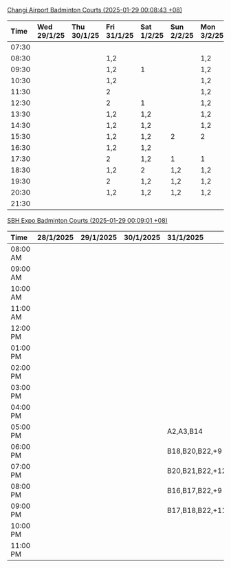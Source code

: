 [Changi Airport Badminton Courts (2025-01-29 00:08:43 +08)](https://www.carc.org.sg/FacilityBooking.aspx)

| Time   | Wed 29/1/25   | Thu 30/1/25   | Fri 31/1/25   | Sat 1/2/25   | Sun 2/2/25   | Mon 3/2/25   | Tue 4/2/25   |
|:-------|:--------------|:--------------|:--------------|:-------------|:-------------|:-------------|:-------------|
| 07:30  |               |               |               |              |              |              |              |
| 08:30  |               |               | 1,2           |              |              | 1,2          | 1,2          |
| 09:30  |               |               | 1,2           | 1            |              | 1,2          | 1,2          |
| 10:30  |               |               | 1,2           |              |              | 1,2          | 1,2          |
| 11:30  |               |               | 2             |              |              | 1,2          | 1,2          |
| 12:30  |               |               | 2             | 1            |              | 1,2          | 1,2          |
| 13:30  |               |               | 1,2           | 1,2          |              | 1,2          | 1,2          |
| 14:30  |               |               | 1,2           | 1,2          |              | 1,2          | 1,2          |
| 15:30  |               |               | 1,2           | 1,2          | 2            | 2            | 1            |
| 16:30  |               |               | 1,2           | 1,2          |              |              | 1            |
| 17:30  |               |               | 2             | 1,2          | 1            | 1            | 1,2          |
| 18:30  |               |               | 1,2           | 2            | 1,2          | 1,2          | 1,2          |
| 19:30  |               |               | 2             | 1,2          | 1,2          | 1,2          | 2            |
| 20:30  |               |               | 1,2           | 1,2          | 1,2          | 1,2          | 2            |
| 21:30  |               |               |               |              |              |              |              |

[SBH Expo Badminton Courts (2025-01-29 00:09:01 +08)](https://singaporebadmintonhall.getomnify.com/widgets/O3MRKGBH359GA55KHMG1RD)

| Time     | 28/1/2025   | 29/1/2025   | 30/1/2025   | 31/1/2025       | 1/2/2025        | 2/2/2025        | 3/2/2025        |
|:---------|:------------|:------------|:------------|:----------------|:----------------|:----------------|:----------------|
| 08:00 AM |             |             |             |                 | B20,B21,B22,+13 | B20,B21,B22,+8  | B20,B21,B22,+12 |
| 09:00 AM |             |             |             |                 | B18,B21,B22,+12 | B20,B21         | B15             |
| 10:00 AM |             |             |             |                 | B17,B19,B21,+12 | A2,B21          |                 |
| 11:00 AM |             |             |             |                 | B17,B20,B21,+12 | A2              | A7,A8,A9,+1     |
| 12:00 PM |             |             |             |                 | B19,B21,B22,+18 | B14,B19,B20,+11 | B15,B16,B17,+5  |
| 01:00 PM |             |             |             |                 | B19,B21,B22,+17 | A10,B18,B19,+9  | B19,B21,B22,+8  |
| 02:00 PM |             |             |             |                 | B15,B18,B22,+11 | A10,A9,B17,+5   | A7,A8           |
| 03:00 PM |             |             |             |                 | B11,B18,B19,+8  | A4,B20,B22      | A8,B11,B16      |
| 04:00 PM |             |             |             |                 | A10,B11,B21,+7  | B12,B13,B15,+3  | B11,B16         |
| 05:00 PM |             |             |             | A2,A3,B14       | A7,B15,B21,+4   | A10,A5,A7,+1    | B12,B13,B17,+5  |
| 06:00 PM |             |             |             | B18,B20,B22,+9  | B15,B21,B22,+3  | A5,B18,B21,+1   | A10,A9,B21,+6   |
| 07:00 PM |             |             |             | B20,B21,B22,+12 | A1,B21,B22      | B19,B20,B21,+2  | B16,B19,B21,+12 |
| 08:00 PM |             |             |             | B16,B17,B22,+9  | B19,B21,B22,+9  | B14,B15,B16,+9  | B20,B21,B22,+18 |
| 09:00 PM |             |             |             | B17,B18,B22,+11 | B20,B21,B22,+9  | B14,B15,B22,+11 | B20,B21,B22,+18 |
| 10:00 PM |             |             |             |                 | B20,B21,B22,+14 | B20,B21,B22,+18 | A10,A8,A9,+7    |
| 11:00 PM |             |             |             |                 | B20,B21,B22,+17 | B20,B21,B22,+18 | A10,A8,A9,+7    |
